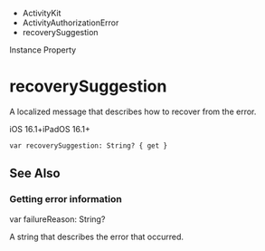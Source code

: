 

- ActivityKit
- ActivityAuthorizationError
-  recoverySuggestion 

Instance Property

# recoverySuggestion

A localized message that describes how to recover from the error.

iOS 16.1+iPadOS 16.1+

``` source
var recoverySuggestion: String? { get }
```

## See Also

### Getting error information

var failureReason: String?

A string that describes the error that occurred.

